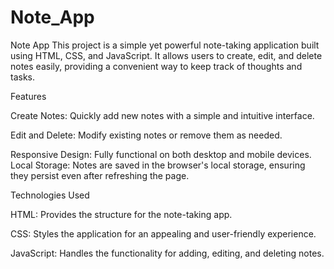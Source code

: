 # Note_App


Note App
This project is a simple yet powerful note-taking application built using HTML, CSS, and JavaScript. It allows users to create, edit, and delete notes easily, providing a convenient way to keep track of thoughts and tasks.

Features

Create Notes: Quickly add new notes with a simple and intuitive interface.

Edit and Delete: Modify existing notes or remove them as needed.

Responsive Design: Fully functional on both desktop and mobile devices.
Local Storage: Notes are saved in the browser's local storage, ensuring they persist even after refreshing the page.




Technologies Used

HTML: Provides the structure for the note-taking app.

CSS: Styles the application for an appealing and user-friendly experience.

JavaScript: Handles the functionality for adding, editing, and deleting notes.
